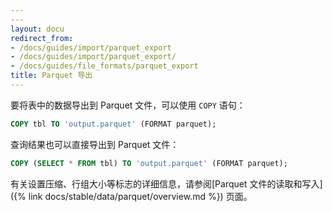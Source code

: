 ```yaml
---
---
layout: docu
redirect_from:
- /docs/guides/import/parquet_export
- /docs/guides/import/parquet_export/
- /docs/guides/file_formats/parquet_export
title: Parquet 导出
---
```


要将表中的数据导出到 Parquet 文件，可以使用 `COPY` 语句：

```sql
COPY tbl TO 'output.parquet' (FORMAT parquet);
```

查询结果也可以直接导出到 Parquet 文件：

```sql
COPY (SELECT * FROM tbl) TO 'output.parquet' (FORMAT parquet);
```

有关设置压缩、行组大小等标志的详细信息，请参阅[Parquet 文件的读取和写入]({% link docs/stable/data/parquet/overview.md %}) 页面。